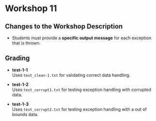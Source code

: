 # Workshop 11

## Changes to the Workshop Description

- Students must provide a **specific output message** for each exception that is thrown.

## Grading

- **test-1-1**  
  Uses `test_clean-1.txt` for validating correct data handling.
  
- **test-1-2**  
  Uses `test_corrupt1.txt` for testing exception handling with corrupted data.
  
- **test-1-3**  
  Uses `test_corrupt2.txt` for testing exception handling with a out of bounds data.
